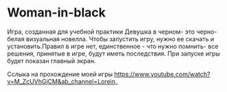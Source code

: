 # Woman-in-black
Игра, созданная для учебной практики
Девушка в черном- это черно-белая визуальная новелла. Чтобы запустить игру, нужно ее скачать и установить.Правил в игре нет, единственное - что нужно помнить- все решения, принятые в игре, будут иметь последствия. При запуске игры будет показан главный экран.

Сслыка на прохождение моей игры
https://www.youtube.com/watch?v=M_ZcUVhGjCM&ab_channel=Lorein_
